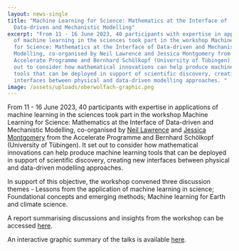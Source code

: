 ```yaml
---
layout: news-single
title: "Machine Learning for Science: Mathematics at the Interface of
  Data-driven and Mechanistic Modelling"
excerpt: "From 11 - 16 June 2023, 40 participants with expertise in applications
  of machine learning in the sciences took part in the workshop Machine Learning
  for Science: Mathematics at the Interface of Data-driven and Mechanistic
  Modelling, co-organised by Neil Lawrence and Jessica Montgomery from the
  Accelerate Programme and Bernhard Schölkopf (University of Tübingen). It set
  out to consider how mathematical innovations can help produce machine learning
  tools that can be deployed in support of scientific discovery, creating new
  interfaces between physical and data-driven modelling approaches. "
image: /assets/uploads/oberwolfach-graphic.png
---
```

From 11 - 16 June 2023, 40 participants with expertise in applications of machine learning in the sciences took part in the workshop Machine Learning for Science: Mathematics at the Interface of Data-driven and Mechanistic Modelling, co-organised by [Neil Lawrence](https://acceleratescience.github.io/team/neil-d-lawrence.html) and [Jessica Montgomery](https://acceleratescience.github.io/team/jessica-montgomery.html) from the Accelerate Programme and Bernhard Schölkopf (University of Tübingen). It set out to consider how mathematical innovations can help produce machine learning tools that can be deployed in support of scientific discovery, creating new interfaces between physical and data-driven modelling approaches. 

In support of this objective, the workshop convened three discussion themes - Lessons from the application of machine learning in science; Foundational concepts and emerging methods; Machine learning for Earth and climate science.

A report summarising discussions and insights from the workshop can be accessed [here](https://publications.mfo.de/bitstream/handle/mfo/4057/OWR_2023_26.pdf?sequence=1&isAllowed=y).

An interactive graphic summary of the talks is available [here](https://acceleratescience.github.io/assets/uploads/oberwolfach-graphics-ipdf.pdf).